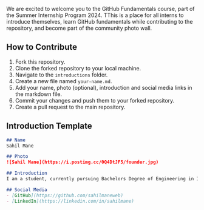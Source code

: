 We are excited to welcome you to the GitHub Fundamentals course, part of the Summer Internship Program 2024. TThis is a place for all interns to introduce themselves, learn GitHub fundamentals while contributing to the repository, and become part of the community photo wall.

## How to Contribute

1. Fork this repository.
2. Clone the forked repository to your local machine.
3. Navigate to the `introductions` folder.
4. Create a new file named `your-name.md`.
5. Add your name, photo (optional), introduction and social media links in the markdown file.
6. Commit your changes and push them to your forked repository.
7. Create a pull request to the main repository.

## Introduction Template

```markdown
## Name
Sahil Mane

## Photo
![Sahil Mane](https://i.postimg.cc/0Q4DtJF5/founder.jpg)

## Introduction
I am a student, currently pursuing Bachelors Degree of Engineering in Information Technology. I want to be the best full stack developer versatile in all other branches.

## Social Media
- [GitHub](https://github.com/sahilmaneweb)
- [LinkedIn](https://linkedin.com/in/sahilmane)
